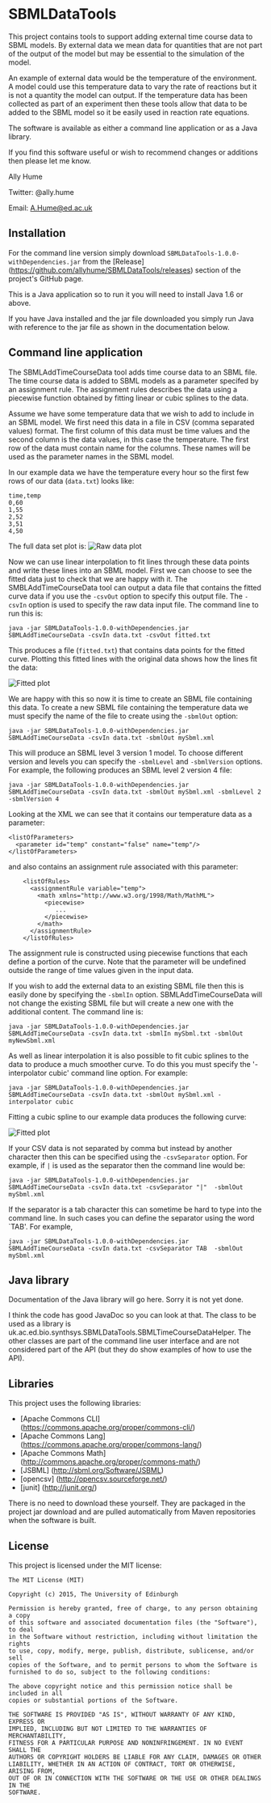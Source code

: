 # SBMLDataTools

This project contains tools to support adding external time course data to SBML models.
By external data we mean data for quantities that are not part of the output of the 
model but may be essential to the simulation of the model. 

An example of external 
data would be the temperature of the environment. A model could use this temperature 
data to vary the rate of reactions but it is not a quantity the model can output. If
the temperature data has been collected as part of an experiment then these tools allow that data to be 
added to the SBML model so it be easily used in reaction rate equations.

The software is available as either a command line application or as a Java library.

If you find this software useful or wish to recommend changes or additions then please
let me know.  

Ally Hume

Twitter: @ally.hume

Email:   A.Hume@ed.ac.uk

## Installation

For the command line version simply download ```SBMLDataTools-1.0.0-withDependencies.jar``` from the
[Release] (https://github.com/allyhume/SBMLDataTools/releases) section of the project's GitHub page.

This is a Java application so to run it you will need to install Java 1.6 or above.

If you have Java installed and the jar file downloaded you simply run Java with reference to the
jar file as shown in the documentation below.


## Command line application

The SBMLAddTimeCourseData tool adds time course data to an SBML file. The time course
data is added to SBML models as a parameter specifed by an assignment rule.  The assignment rules
describes the data using a piecewise function obtained by fitting linear or cubic splines to
the data.

Assume we have some temperature data that we wish to add to include in an SBML model. We first
need this data in a file in CSV (comma separated values) format.  The first column of this
data must be time values and the second column is the data values, in this case the temperature.
The first row of the data must contain name for the columns. These names will be used as the
parameter names in the SBML model.

In our example data we have the temperature every hour so the first few rows of our data (`data.txt`) looks
like:

```
time,temp
0,60  
1,55  
2,52  
3,51  
4,50  
```


The full data set plot is:
![Raw data plot](https://raw.github.com/allyhume/SBMLDataTools/master/images/rawTempPlot.png)

Now we can use linear interpolation to fit lines through these data points and
write these lines into an SBML model.  First we can choose to see the fitted data just to check that we are
happy with it. The SMBLAddTimeCourseData tool can output a data file that contains the fitted
curve data if you use the `-csvOut` option to specify this output file.  The `-csvIn` option is
used to specify the raw data input file.  The command line to run this is:

```
java -jar SBMLDataTools-1.0.0-withDependencies.jar SBMLAddTimeCourseData -csvIn data.txt -csvOut fitted.txt
```

This produces a file (`fitted.txt`) that contains data points for the fitted curve. Plotting this
fitted lines with the original data shows how the lines fit the data:

![Fitted plot](https://raw.github.com/allyhume/SBMLDataTools/master/images/linearFittedPlot.png)

We are happy with this so now it is time to create an SBML file containing this data. To create
a new SBML file containing the temperature data we must specify the name of the file to create
using the `-sbmlOut` option:

```
java -jar SBMLDataTools-1.0.0-withDependencies.jar SBMLAddTimeCourseData -csvIn data.txt -sbmlOut mySbml.xml
```

This will produce an SBML level 3 version 1 model. To choose different version and levels you can specify 
the `-sbmlLevel` and `-sbmlVersion` options. For example, the following produces an SBML level 2 version 4
file:
```
java -jar SBMLDataTools-1.0.0-withDependencies.jar SBMLAddTimeCourseData -csvIn data.txt -sbmlOut mySbml.xml -sbmlLevel 2 -sbmlVersion 4
```

Looking at the XML we can see that it contains our temperature data as a parameter:

```
<listOfParameters>
  <parameter id="temp" constant="false" name="temp"/>
</listOfParameters>
```

and also contains an assignment rule associated with this parameter:

```
    <listOfRules>
      <assignmentRule variable="temp">
        <math xmlns="http://www.w3.org/1998/Math/MathML">        
          <piecewise>
             ...
          </piecewise>
        </math>
      </assignmentRule>
    </listOfRules>
```

The assignment rule is constructed using piecewise functions that each define a portion of the curve.  Note
that the parameter will be undefined outside the range of time values given in the input data.

If you wish to add the external data to an existing SBML file then this is easily done by specifying the
`-sbmlIn` option. SBMLAddTimeCourseData will not change the existing SBML file but will create a new one
with the additional content. The command line is:

```
java -jar SBMLDataTools-1.0.0-withDependencies.jar SBMLAddTimeCourseData -csvIn data.txt -sbmlIn mySbml.txt -sbmlOut myNewSbml.xml
```

As well as linear interpolation it is also possible to fit cubic splines to the data to produce a much smoother curve. To
do this you must specify the '-interpolator cubic' command line option. For example:

```
java -jar SBMLDataTools-1.0.0-withDependencies.jar SBMLAddTimeCourseData -csvIn data.txt -sbmlOut mySbml.xml -interpolator cubic
```

Fitting a cubic spline to our example data produces the following curve:

![Fitted plot](https://raw.github.com/allyhume/SBMLDataTools/master/images/fittedPlot.png)

If your CSV data is not separated by comma but instead by another character then this can be
specified using the `-csvSeparator` option.  For example, if  `|` is used as the separator then the command line
would be:

```
java -jar SBMLDataTools-1.0.0-withDependencies.jar SBMLAddTimeCourseData -csvIn data.txt -csvSeparator "|"  -sbmlOut mySbml.xml
```

If the separator is a tab character this can sometime be hard to type into the command line. In such cases you
can define the separator using the word `TAB'.  For example,

```
java -jar SBMLDataTools-1.0.0-withDependencies.jar SBMLAddTimeCourseData -csvIn data.txt -csvSeparator TAB  -sbmlOut mySbml.xml
```


## Java library

Documentation of the Java library will go here. Sorry it is not yet done. 

I think the code has good JavaDoc so you can look at that. The class to be
used as a library is uk.ac.ed.bio.synthsys.SBMLDataTools.SBMLTimeCourseDataHelper.
The other classes are part of the command line user interface and are not
considered part of the API (but they do show examples of how to use the API).


## Libraries
This project uses the following libraries: 

- [Apache Commons CLI] (https://commons.apache.org/proper/commons-cli/)
- [Apache Commons Lang] (https://commons.apache.org/proper/commons-lang/)
- [Apache Commons Math] (http://commons.apache.org/proper/commons-math/)
- [JSBML] (http://sbml.org/Software/JSBML) 
- [opencsv] (http://opencsv.sourceforge.net/)
- [junit] (http://junit.org/)

There is no need to download these yourself. They are packaged in the project jar download and are 
pulled automatically from Maven repositories when the software is built.

## License
This project is licensed under the MIT license: 

```
The MIT License (MIT)

Copyright (c) 2015, The University of Edinburgh

Permission is hereby granted, free of charge, to any person obtaining a copy
of this software and associated documentation files (the "Software"), to deal
in the Software without restriction, including without limitation the rights
to use, copy, modify, merge, publish, distribute, sublicense, and/or sell
copies of the Software, and to permit persons to whom the Software is
furnished to do so, subject to the following conditions:

The above copyright notice and this permission notice shall be included in all
copies or substantial portions of the Software.

THE SOFTWARE IS PROVIDED "AS IS", WITHOUT WARRANTY OF ANY KIND, EXPRESS OR
IMPLIED, INCLUDING BUT NOT LIMITED TO THE WARRANTIES OF MERCHANTABILITY,
FITNESS FOR A PARTICULAR PURPOSE AND NONINFRINGEMENT. IN NO EVENT SHALL THE
AUTHORS OR COPYRIGHT HOLDERS BE LIABLE FOR ANY CLAIM, DAMAGES OR OTHER
LIABILITY, WHETHER IN AN ACTION OF CONTRACT, TORT OR OTHERWISE, ARISING FROM,
OUT OF OR IN CONNECTION WITH THE SOFTWARE OR THE USE OR OTHER DEALINGS IN THE
SOFTWARE.
